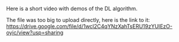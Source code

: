 Here is a short video with demos of the DL algorithm. 

The file was too big to upload directly, here is the link to it:
https://drive.google.com/file/d/1wcl2C4qYNzXahTsERU19zYUIEzO-oyic/view?usp=sharing
